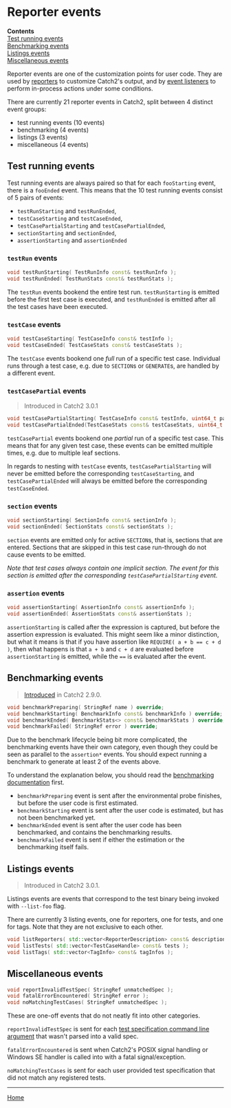 <a id="top"></a>
# Reporter events

**Contents**<br>
[Test running events](#test-running-events)<br>
[Benchmarking events](#benchmarking-events)<br>
[Listings events](#listings-events)<br>
[Miscellaneous events](#miscellaneous-events)<br>

Reporter events are one of the customization points for user code. They
are used by [reporters](reporters.md#top) to customize Catch2's output,
and by [event listeners](event-listeners.md#top) to perform in-process
actions under some conditions.

There are currently 21 reporter events in Catch2, split between 4 distinct
event groups:
* test running events (10 events)
* benchmarking (4 events)
* listings (3 events)
* miscellaneous (4 events)

## Test running events

Test running events are always paired so that for each `fooStarting` event,
there is a `fooEnded` event. This means that the 10 test running events
consist of 5 pairs of events:

* `testRunStarting` and `testRunEnded`,
* `testCaseStarting` and `testCaseEnded`,
* `testCasePartialStarting` and `testCasePartialEnded`,
* `sectionStarting` and `sectionEnded`,
* `assertionStarting` and `assertionEnded`

### `testRun` events

```cpp
void testRunStarting( TestRunInfo const& testRunInfo );
void testRunEnded( TestRunStats const& testRunStats );
```

The `testRun` events bookend the entire test run. `testRunStarting` is
emitted before the first test case is executed, and `testRunEnded` is
emitted after all the test cases have been executed.

### `testCase` events

```cpp
void testCaseStarting( TestCaseInfo const& testInfo );
void testCaseEnded( TestCaseStats const& testCaseStats );
```

The `testCase` events bookend one _full_ run of a specific test case.
Individual runs through a test case, e.g. due to `SECTION`s or `GENERATE`s,
are handled by a different event.


### `testCasePartial` events

> Introduced in Catch2 3.0.1

```cpp
void testCasePartialStarting( TestCaseInfo const& testInfo, uint64_t partNumber );
void testCasePartialEnded(TestCaseStats const& testCaseStats, uint64_t partNumber );
```

`testCasePartial` events bookend one _partial_ run of a specific test case.
This means that for any given test case, these events can be emitted
multiple times, e.g. due to multiple leaf sections.

In regards to nesting with `testCase` events, `testCasePartialStarting`
will never be emitted before the corresponding `testCaseStarting`, and
`testCasePartialEnded` will always be emitted before the corresponding
`testCaseEnded`.


### `section` events

```cpp
void sectionStarting( SectionInfo const& sectionInfo );
void sectionEnded( SectionStats const& sectionStats );
```

`section` events are emitted only for active `SECTION`s, that is, sections
that are entered. Sections that are skipped in this test case run-through
do not cause events to be emitted.

_Note that test cases always contain one implicit section. The event for
this section is emitted after the corresponding `testCasePartialStarting`
event._


### `assertion` events

```cpp
void assertionStarting( AssertionInfo const& assertionInfo );
void assertionEnded( AssertionStats const& assertionStats );
```

`assertionStarting` is called after the expression is captured, but before
the assertion expression is evaluated. This might seem like a minor
distinction, but what it means is that if you have assertion like
`REQUIRE( a + b == c + d )`, then what happens is that `a + b` and `c + d`
are evaluated before `assertionStarting` is emitted, while the `==` is
evaluated after the event.


## Benchmarking events

> [Introduced](https://github.com/catchorg/Catch2/issues/1616) in Catch2 2.9.0.

```cpp
void benchmarkPreparing( StringRef name ) override;
void benchmarkStarting( BenchmarkInfo const& benchmarkInfo ) override;
void benchmarkEnded( BenchmarkStats<> const& benchmarkStats ) override;
void benchmarkFailed( StringRef error ) override;
```

Due to the benchmark lifecycle being bit more complicated, the benchmarking
events have their own category, even though they could be seen as parallel
to the `assertion*` events. You should expect running a benchmark to
generate at least 2 of the events above.

To understand the explanation below, you should read the [benchmarking
documentation](benchmarks.md#top) first.

* `benchmarkPreparing` event is sent after the environmental probe
finishes, but before the user code is first estimated.
* `benchmarkStarting` event is sent after the user code is estimated,
but has not been benchmarked yet.
* `benchmarkEnded` event is sent after the user code has been benchmarked,
and contains the benchmarking results.
* `benchmarkFailed` event is sent if either the estimation or the
benchmarking itself fails.


## Listings events

> Introduced in Catch2 3.0.1.

Listings events are events that correspond to the test binary being
invoked with `--list-foo` flag.

There are currently 3 listing events, one for reporters, one for tests,
and one for tags. Note that they are not exclusive to each other.

```cpp
void listReporters( std::vector<ReporterDescription> const& descriptions );
void listTests( std::vector<TestCaseHandle> const& tests );
void listTags( std::vector<TagInfo> const& tagInfos );
```


## Miscellaneous events

```cpp
void reportInvalidTestSpec( StringRef unmatchedSpec );
void fatalErrorEncountered( StringRef error );
void noMatchingTestCases( StringRef unmatchedSpec );
```

These are one-off events that do not neatly fit into other categories.

`reportInvalidTestSpec` is sent for each [test specification command line
argument](command-line.md#specifying-which-tests-to-run) that wasn't
parsed into a valid spec.

`fatalErrorEncountered` is sent when Catch2's POSIX signal handling
or Windows SE handler is called into with a fatal signal/exception.

`noMatchingTestCases` is sent for each user provided test specification
that did not match any registered tests.

---

[Home](Readme.md#top)
